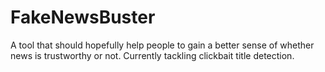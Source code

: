 # FakeNewsBuster
A tool that should hopefully help people to gain a better sense of whether news is trustworthy or not. Currently tackling clickbait title detection.
